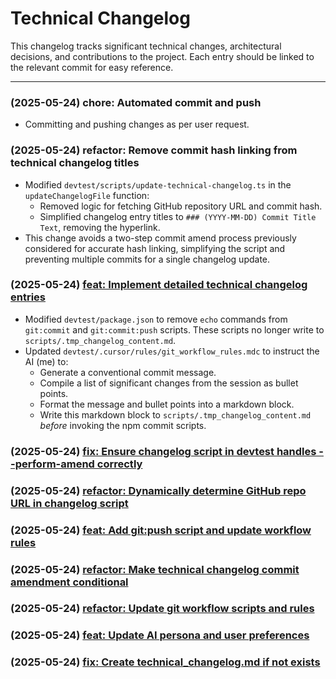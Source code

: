 # Technical Changelog
This changelog tracks significant technical changes, architectural decisions, and contributions to the project.
Each entry should be linked to the relevant commit for easy reference.

---
### (2025-05-24) chore: Automated commit and push
- Committing and pushing changes as per user request.
### (2025-05-24) refactor: Remove commit hash linking from technical changelog titles
- Modified `devtest/scripts/update-technical-changelog.ts` in the `updateChangelogFile` function:
    - Removed logic for fetching GitHub repository URL and commit hash.
    - Simplified changelog entry titles to `### (YYYY-MM-DD) Commit Title Text`, removing the hyperlink.
- This change avoids a two-step commit amend process previously considered for accurate hash linking, simplifying the script and preventing multiple commits for a single changelog update.
### (2025-05-24) [feat: Implement detailed technical changelog entries](https://github.com/shawnfromportland/devtest/commit/701d72ef59a1a113e0df153040ed8cc84f52c11c)
- Modified `devtest/package.json` to remove `echo` commands from `git:commit` and `git:commit:push` scripts. These scripts no longer write to `scripts/.tmp_changelog_content.md`.
- Updated `devtest/.cursor/rules/git_workflow_rules.mdc` to instruct the AI (me) to:
    - Generate a conventional commit message.
    - Compile a list of significant changes from the session as bullet points.
    - Format the message and bullet points into a markdown block.
    - Write this markdown block to `scripts/.tmp_changelog_content.md` *before* invoking the npm commit scripts.
### (2025-05-24) [fix: Ensure changelog script in devtest handles --perform-amend correctly](https://github.com/shawnfromportland/devtest/commit/b310aa79d06c8976ce3be9f7584959289c7d4df6)
### (2025-05-24) [refactor: Dynamically determine GitHub repo URL in changelog script](https://github.com/shawnfromportland/devtest/commit/def493954f42a55497a3db2ea690c41bb1a0dd31)
### (2025-05-24) [feat: Add git:push script and update workflow rules](https://github.com/shawnfromportland/anytime/commit/aa041859f9e072bf69f4bdff42eb32e26f40c30d)
### (2025-05-24) [refactor: Make technical changelog commit amendment conditional](https://github.com/shawnfromportland/anytime/commit/444368afe9397fdcef6b1e0586adaf1df1c17645)
### (2025-05-24) [refactor: Update git workflow scripts and rules](https://github.com/shawnfromportland/anytime/commit/c5beace2099ee67670273c8846e73152da26d0d2)
### (2025-05-24) [feat: Update AI persona and user preferences](https://github.com/shawnfromportland/anytime/commit/58131c530ec2305447420249ea750146fc226b58)
### (2025-05-24) [fix: Create technical_changelog.md if not exists](https://github.com/shawnfromportland/anytime/commit/df18df430444425ce67807d2c8b1e1c5a7b1da80)
